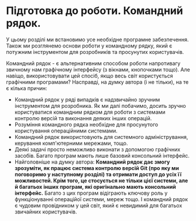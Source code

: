 # Підготовка до роботи. Командний рядок.

У цьому розділі ми встановимо усе необхідне програмне забезпечення. Також ми розглянемо основи роботи у командному рядку, який є потужним інструментом для розробників та просунутих користувачів.

Командний рядок - є альтернативним способом роботи напротивагу звичному нам графічному інтерфейсу \(з вікнами, кнопочками тощо\). Але навіщо, використовувати цей спосіб, якщо весь світ користується графічними програмами? Насправді, на думку автора \(і не тільки\), на те є кілька причин:

* Командний рядок у ряді випадків є надзвичайно зручним інструментом для розробника. Як ми далі побачимо, досить зручно користуватися командним рядком для роботи з системами контролю версій та виконання деяких інших операцій.
* Розуміння командного рядка необхідне для просунутого користування операційними системами. 
* Командний рядок використовують для системного адміністрування, керування комп'ютерними мережами, тощо.
* Деякі задачі просто неможливо виконати з допомогою графічних засобів. Багато програм мають лише базовий консольний інтерфейс.
* Найголовніше на думку автора: **Командний рядок дає змогу зрозуміти, як працює система контролю версій Git \(про яку ми поговоримо у наступному розділі\) та отримати доступ до усіх її можливостей. Крім того, це стосується не тільки цієї системи, але й багатьох інших програм, які оригінально мають консольний інтерфейс.** Багато з цих програм відіграють ключову роль у функціонуванні операційої системи, мереж тощо. І командний рядок є чудовим провідником у цей світ, який є невидимий для багатьох звичайних користувачів. 

